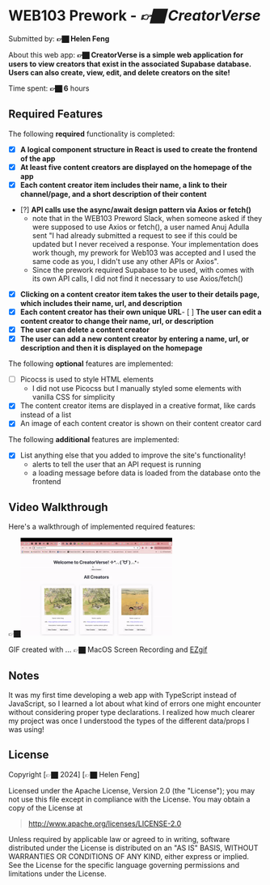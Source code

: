 # WEB103 Prework - *👉🏿 CreatorVerse*

Submitted by: **👉🏿 Helen Feng**

About this web app: **👉🏿 CreatorVerse is a simple web application for users to view creators that exist in the associated Supabase database. Users can also create, view, edit, and delete creators on the site!**

Time spent: **👉🏿 6** hours

## Required Features

The following **required** functionality is completed:

<!-- 👉🏿👉🏿👉🏿 Make sure to check off completed functionality below -->
- [x] **A logical component structure in React is used to create the frontend of the app**
- [x] **At least five content creators are displayed on the homepage of the app**
- [x] **Each content creator item includes their name, a link to their channel/page, and a short description of their content**
- [?] **API calls use the async/await design pattern via Axios or fetch()**
  - note that in the WEB103 Preword Slack, when someone asked if they were supposed to use Axios or fetch(), a user named Anuj Adulla sent "I had already submitted a request to see if this could be updated but I never received a response. Your implementation does work though, my prework for Web103 was accepted and I used the same code as you, I didn't use any other APIs or Axios". 
  - Since the prework required Supabase to be used, with comes with its own API calls, I did not find it necessary to use Axios/fetch()
- [x] **Clicking on a content creator item takes the user to their details page, which includes their name, url, and description**
- [x] **Each content creator has their own unique URL**- [ ] **The user can edit a content creator to change their name, url, or description**
- [x] **The user can delete a content creator**
- [x] **The user can add a new content creator by entering a name, url, or description and then it is displayed on the homepage**

The following **optional** features are implemented:

- [ ] Picocss is used to style HTML elements
  - I did not use Picocss but I manually styled some elements with vanilla CSS for simplicity
- [x] The content creator items are displayed in a creative format, like cards instead of a list
- [x] An image of each content creator is shown on their content creator card

The following **additional** features are implemented:

* [x] List anything else that you added to improve the site's functionality!
  - alerts to tell the user that an API request is running
  - a loading message before data is loaded from the database onto the frontend

## Video Walkthrough

Here's a walkthrough of implemented required features:

👉🏿<img src='src/assets/walkthrough1.gif' title='Video Walkthrough' width='300' alt='Video Walkthrough' />

<!-- Replace this with whatever GIF tool you used! -->
GIF created with ...  👉🏿 MacOS Screen Recording and [EZgif](https://ezgif.com/)
<!-- Recommended tools:
[Kap](https://getkap.co/) for macOS
[ScreenToGif](https://www.screentogif.com/) for Windows
[peek](https://github.com/phw/peek) for Linux. -->

## Notes

It was my first time developing a web app with TypeScript instead of JavaScript, so I learned a lot about what kind of errors one might encounter without considering proper type declarations. I realized how much clearer my project was once I understood the types of the different data/props I was using!
## License

Copyright [👉🏿 2024] [👉🏿 Helen Feng]

Licensed under the Apache License, Version 2.0 (the "License"); you may not use this file except in compliance with the License. You may obtain a copy of the License at

> http://www.apache.org/licenses/LICENSE-2.0

Unless required by applicable law or agreed to in writing, software distributed under the License is distributed on an "AS IS" BASIS, WITHOUT WARRANTIES OR CONDITIONS OF ANY KIND, either express or implied. See the License for the specific language governing permissions and limitations under the License.